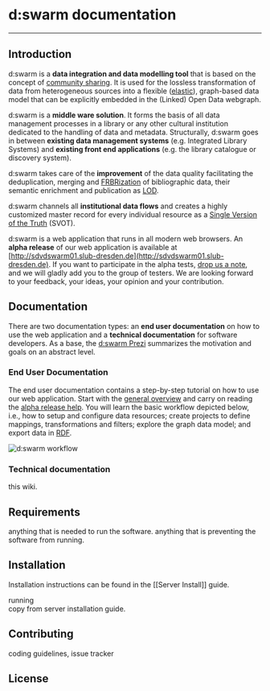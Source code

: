 # d:swarm documentation
____

## Introduction
d:swarm is a **data integration and data modelling tool** that is based on the concept of [community sharing](http://en.wikipedia.org/wiki/Sharing). It is used for the lossless transformation of data from heterogeneous sources into a flexible ([elastic](http://en.wikipedia.org/wiki/Elasticity_%28data_store%29)), graph-based data model that can be explicitly embedded in the (Linked) Open Data webgraph.

d:swarm is a **middle ware solution**. It forms the basis of all data management processes in a library or any other cultural institution dedicated to the handling of data and metadata.  Structurally, d:swarm goes in between **existing data management systems** (e.g. Integrated Library Systems) and **existing front end applications** (e.g. the library catalogue or discovery system).

d:swarm takes care of the **improvement** of the data quality facilitating the deduplication, merging and [FRBRization](http://en.wikipedia.org/wiki/Functional_Requirements_for_Bibliographic_Records) of bibliographic data, their semantic enrichment and publication as [LOD](http://en.wikipedia.org/wiki/Linked_data).

d:swarm channels all **institutional data flows** and creates a highly customized master record for every individual resource as a [Single Version of the Truth](http://en.wikipedia.org/wiki/Single_version_of_the_truth) (SVOT).

d:swarm is a web application that runs in all modern web browsers. An **alpha release** of our web application is available at [http://sdvdswarm01.slub-dresden.de](http://sdvdswarm01.slub-dresden.de). If you want to participate in the alpha tests, [drop us a note](http://dmp.slub-dresden.de/en/interesse/), and we will gladly add you to the group of testers. We are looking forward to your feedback, your ideas, your opinion and your contribution.


## Documentation

There are two documentation types: an **end user documentation** on how to use the web application and a **technical documentation** for software developers. As a base, the [d:swarm Prezi](http://prezi.com/0zh_ypsezu6i/) summarizes the motivation and goals on an abstract level.

### End User Documentation

The end user documentation contains a step-by-step tutorial on how to use our web application. Start with the [general overview](http://dmp.slub-dresden.de/en/) and carry on reading the [alpha release help](http://dmp.slub-dresden.de/en/datenmanagement/dswarm-hilfe/). You will learn the basic workflow depicted below, i.e., how to setup and configure data resources; create projects to define mappings, transformations and filters; explore the graph data model; and export data in [RDF](http://en.wikipedia.org/wiki/Resource_Description_Framework).

![d:swarm workflow](https://raw.githubusercontent.com/wiki/seventwenty/dswarm-documentation/img/simplified_linear_dmp_steps.png)

### Technical documentation

this wiki. 

## Requirements
anything that is needed to run the software. anything that is preventing the software from running.

## Installation
Installation instructions can be found in the [[Server Install]] guide. 

running  
copy from server installation guide.


## Contributing
coding guidelines, issue tracker

## License